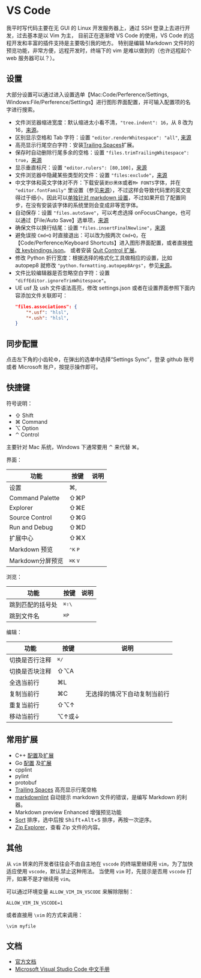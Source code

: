 # VS Code

我平时写代码主要在无 GUI 的 Linux 开发服务器上，通过 SSH 登录上去进行开发，过去基本是以 Vim 为主，
目前正在逐渐增 VS Code 的使用，VS Code 的远程开发和丰富的插件支持是主要吸引我的地方。
特别是编辑 Markdown 文件时的预览功能，非常方便，远程开发时，终端下的 vim 是难以做到的（也许远程起个 web 服务器可以？）。

## 设置

大部分设置可以通过进入设置选单【Mac:Code/Perference/Settings, Windows:File/Perference/Settings】进行图形界面配置，并可输入配置项的名字进行搜索。

- 文件浏览器缩进宽度：默认缩进太小看不清，`"tree.indent": 16`，从 8 改为 16，[来源](https://github.com/microsoft/vscode/issues/35447#issuecomment-455461013)。
- 区别显示空格和 Tab 字符：设置 `"editor.renderWhitespace": "all"`, [来源](https://stackoverflow.com/a/30140625/364334)
- 高亮显示行尾空白字符：安装[Trailing Spaces](https://marketplace.visualstudio.com/items?itemName=ybaumes.highlight-trailing-white-spaces)扩展。
- 保存时自动删除行尾多余的空格：设置 `"files.trimTrailingWhitespace": true`，[来源](https://stackoverflow.com/questions/30884131/remove-trailing-spaces-automatically-or-with-a-shortcut)
- 显示垂直标尺：设置 `"editor.rulers": [80,100]`，[来源](https://stackoverflow.com/a/29972073/364334)
- 文件浏览器中隐藏某些类型的文件：设置 `"files:exclude"`，[来源](https://stackoverflow.com/a/30142299/364334)
- 中文字体和英文字体对不齐：下载安装`更纱黑体`或者`M+ FONTS`字体，并在 `"editor.fontFamily"` 里设置（参见[来源](https://zhuanlan.zhihu.com/p/110945562)），不过这样会导致代码里的英文变得过于细小，因此可以[单独针对 markdown 设置](https://moe.best/gotagota/vscode-monospaced.html)，不过如果开启了配置同步，在没有安装该字体的系统里则会变成非等宽字体。
- 自动保存：设置 `"files.autoSave"`，可以考虑选择 onFocusChange，也可以通过【File/Auto Save】选单项，[来源](https://juejin.im/post/5cb87c6e6fb9a068a03af93a)
- 确保文件以换行结尾：设置 `"files.insertFinalNewline"`，[来源](https://stackoverflow.com/questions/44704968/visual-studio-code-insert-new-line-at-the-end-of-files)
- 避免误按 `Cmd+Q` 时直接退出：可以改为按两次 `Cmd+Q`，在【Code/Perference/Keyboard Shortcuts】进入图形界面配置，或者直接[修改 keybindings.json](https://github.com/microsoft/vscode/issues/14710#issuecomment-488114446)。
  或者安装 [Quit Control 扩展](https://marketplace.visualstudio.com/items?itemName=artdiniz.quitcontrol-vscode)。
- 修改 Python 折行宽度：根据选择的格式化工具做相应的设置，比如 autopep8 就修改 `"python.formatting.autopep8Args"`，参见[来源](https://stackoverflow.com/questions/47406741/disable-auto-wrap-long-line-in-visual-studio-code)。
- 文件比较编辑器是否忽略空白字符：设置 `"diffEditor.ignoreTrimWhitespace"`。
- UE usf 及 ush 文件语法高亮，修改 settings.json 或者在设置界面参照下面内容添加文件关联即可：
  ```json
  "files.associations": {
      "*.usf": "hlsl",
      "*.ush": "hlsl",
  }
  ```

## 同步配置

点击左下角的小齿轮⚙️，在弹出的选单中选择“Settings Sync”，登录 github 账号或者 Microsoft 账户，按提示操作即可。

## 快捷键

符号说明：

- ⇧ Shift
- ⌘ Command
- ⌥ Option
- ⌃ Control

主要针对 Mac 系统，Windows 下通常要用 ⌃ 来代替 ⌘。

界面：

|功能             |按键    |说明   |
|----------------|-------|-------|
|设置            |⌘,
|Command Palette|⇧⌘P
|Explorer       |⇧⌘E
|Source Control |⇧⌘G
|Run and Debug  |⇧⌘D
|扩展中心         |⇧⌘X
|Markdown 预览   |<kbd>⌃</kbd><kbd>K</kbd> <kbd>P</kbd>
|Markdown分屏预览 |<kbd>⌘</kbd><kbd>K</kbd> <kbd>V</kbd> | 

浏览：

|功能             |按键    |说明   |
|----------------|-------|-------|
|跳到匹配的括号处  |<kbd>⌘</kbd><kbd>⇧</kbd><kbd>\\</kbd>
|跳到文件名  |<kbd>⌘</kbd><kbd>P</kbd>

编辑：

|功能             |按键    |说明   |
|----------------|-------|-------|
|切换是否行注释    |<kbd>⌘</kbd><kbd>/</kbd>
|切换是否块注释    |⇧⌥A
|全选当前行        |⌘L
|复制当前行        |⌘C   | 无选择的情况下自动复制当前行
|重复当前行        |⇧⌥↑
|移动当前行        |⌥↑或↓

## 常用扩展

- C++ [配置](https://code.visualstudio.com/docs/languages/cpp)及[扩展](https://marketplace.visualstudio.com/items?itemName=ms-vscode.cpptools)
- Go [配置](https://code.visualstudio.com/docs/languages/go) 及[扩展](https://marketplace.visualstudio.com/items?itemName=golang.go)
- cpplint
- pylint
- protobuf
- [Trailing Spaces](https://marketplace.visualstudio.com/items?itemName=shardulm94.trailing-spaces) 高亮显示行尾空格
- [markdownlint](https://marketplace.visualstudio.com/items?itemName=DavidAnson.vscode-markdownlint) 自动提示 markdown 文件的错误，是编写 Markdown 的利器。
- Markdown preview Enhanced 增强预览功能
- [Sort](https://marketplace.visualstudio.com/items?itemName=henriiik.vscode-sort) 排序，选中后按 <kbd>Shift</kbd>+<kbd>Alt</kbd>+<kbd>S</kbd> 排序，再按一次逆序。
- [Zip Explorer](https://marketplace.visualstudio.com/items?itemName=slevesque.vscode-zipexplorer)，查看 Zip 文件的内容。

## 其他

从 `vim` 转来的开发者往往会不由自主地在 `vscode` 的终端里继续用 `vim`，为了加快适应使用 `vscode`，默认禁止这种用法。
当使用 `vim` 时，先提示是否用 `vscode` 打开，如果不是才继续用 `vim`。

可以通过环境变量 `ALLOW_VIM_IN_VSCODE` 来解除限制：

```shell
ALLOW_VIM_IN_VSCODE=1
```

或者直接用 `\vim` 的方式来调用：
```console
\vim myfile
```

## 文档

- [官方文档](https://code.visualstudio.com/docs)
- [Microsoft Visual Studio Code 中文手册](https://jeasonstudio.gitbooks.io/vscode-cn-doc/content/)

